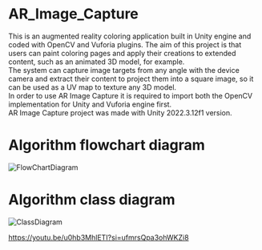 # AR_Image_Capture
This is an augmented reality coloring application built in Unity engine and coded with OpenCV and Vuforia plugins.
The aim of this project is that users can paint coloring pages and apply their creations to extended content, such as an animated 3D model, for example.  
The system can capture image targets from any angle with the device camera and extract their content to project them into a square image, so it can be used as a UV map to texture any 3D model.  
In order to use AR Image Capture it is required to import both the OpenCV implementation for Unity and Vuforia engine first.  
AR Image Capture project was made with Unity 2022.3.12f1 version.  
  
# Algorithm flowchart diagram
![FlowChartDiagram](https://github.com/Isco16/AR_Image_Capture/assets/112453307/3a9ab9c5-713e-4ef2-adaf-36e2190e5a9c)
  
# Algorithm class diagram
![ClassDiagram](https://github.com/Isco16/AR_Image_Capture/assets/112453307/84f983f9-013f-4cfd-a51d-dd92a3b694b9)

https://youtu.be/u0hb3MhlETI?si=ufmrsQpa3ohWKZi8
